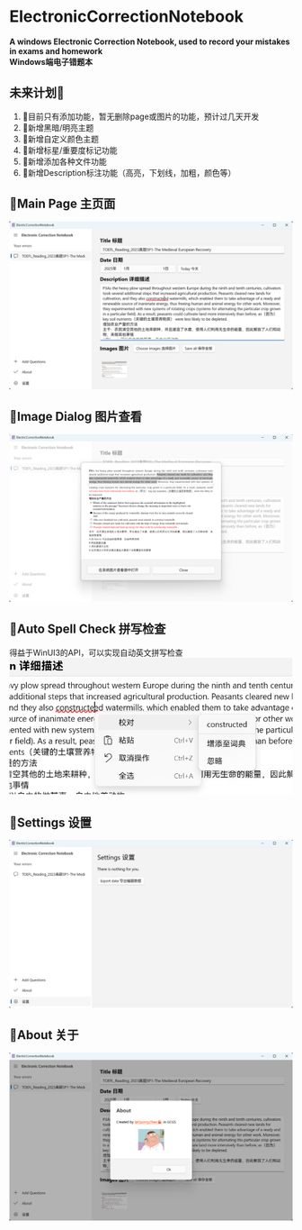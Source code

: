 # ElectronicCorrectionNotebook
**A windows Electronic Correction Notebook, used to record your mistakes in exams and homework   
Windows端电子错题本**

## 未来计划🚩   
1. 🎁目前只有添加功能，暂无删除page或图片的功能，预计过几天开发
2. 🎁新增黑暗/明亮主题
3. 🎁新增自定义颜色主题
4. 🎁新增标星/重要度标记功能
5. 🎁新增添加各种文件功能
6. 🎁新增Description标注功能（高亮，下划线，加粗，颜色等）

## 🎁Main Page 主页面
![image](gitImage/page.png)

## 🎁Image Dialog 图片查看
![image](gitImage/imageDialog.png)

## 🎁Auto Spell Check 拼写检查
得益于WinUI3的API，可以实现自动英文拼写检查
![image](gitImage/correction.png)

## 🎁Settings 设置
![image](gitImage/settingExport.png)

## 🎁About 关于
![image](gitImage/about.png)

